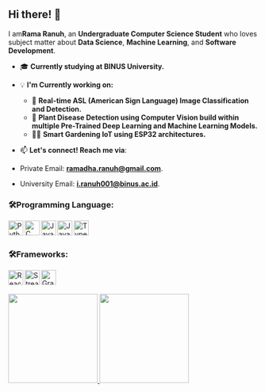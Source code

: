 ## Hi there! 👋

I am**Rama Ranuh**, an **Undergraduate Computer Science Student** who loves subject matter about **Data Science**, **Machine Learning**, and **Software Development**.

- 🎓 **Currently studying at BINUS University.**
- 💡 **I'm Currently working on:**
  - 🤖 **Real-time ASL (American Sign Language) Image Classification and Detection.**
  - 🌱 **Plant Disease Detection using Computer Vision build within multiple Pre-Trained Deep Learning and Machine Learning Models.**
  - 🧑‍💻 **Smart Gardening IoT using ESP32 architectures.**

- 📫 **Let's connect! Reach me via**:
- Private Email:  [**ramadha.ranuh@gmail.com**](mailto:ramadha.ranuh@gmail.com).
- University Email: [**i.ranuh001@binus.ac.id**](mailto:i.ranuh001@binus.ac.id).
<h3 align="left">🛠️Programming Language:</h3>
<a href="#"><img align="left" alt="Python" title="Python" width="30px" src="https://upload.wikimedia.org/wikipedia/commons/c/c3/Python-logo-notext.svg" /></a>
<a href="#"><img align="left" alt="C" title="C" width="30px" src="https://upload.wikimedia.org/wikipedia/commons/1/18/C_Programming_Language.svg" /></a>
<a href="#"><img align="left" alt="Java" title="Java" width="30px" src="https://www.vectorlogo.zone/logos/java/java-icon.svg" /></a>
<a href="#"><img align="left" alt="JavaScript" title="JavaScript" width="30px" src="https://upload.wikimedia.org/wikipedia/commons/9/99/Unofficial_JavaScript_logo_2.svg" /></a>
<a href="#"><img align="left" alt="Typescript" title="Typescript" width="30px" src="https://www.svgrepo.com/show/354478/typescript-icon.svg" /></a>
<br>
<br>

<h3 align="left">🛠️Frameworks:</h3>
<a href="https://reactjs.org/"><img align="left" alt="React" title="React" width="30px" src="https://cdn.worldvectorlogo.com/logos/react-2.svg" /></a>
<a href="https://streamlit.io/"><img align="left" alt="Streamlit" title="Streamlit" width="30px" src="https://streamlit.io/images/brand/streamlit-mark-color.png" /></a>
<a href="https://www.gradio.app/"><img align="left" alt="Gradio" title="Gradio" width="30px" src="https://seeklogo.com/images/G/gradio-icon-logo-908AE1836C-seeklogo.com.png" /></a>
<br>
<br>

<p align="left">
<a href="https://github.com/RamadhaRanuh">
  <img height="180em" src="https://github-readme-stats-eight-theta.vercel.app/api?username=RamadhaRanuh&show_icons=true&theme=algolia&include_all_commits=true&count_private=true"/>
  <img height="180em" src="https://github-readme-stats-eight-theta.vercel.app/api/top-langs/?username=RamadhaRanuh&layout=compact&langs_count=8&theme=algolia"/>
</a>
</p>


<!--
**RamadhaRanuh/RamadhaRanuh** is a ✨ _special_ ✨ repository because its `README.md` (this file) appears on your GitHub profile.

Here are some ideas to get you started:

- 🔭 I’m currently working on ...
- 🌱 I’m currently learning ...
- 👯 I’m looking to collaborate on ...
- 🤔 I’m looking for help with ...
- 💬 Ask me about ...
- 📫 How to reach me: ...
- 😄 Pronouns: ...
- ⚡ Fun fact: ...
-->
